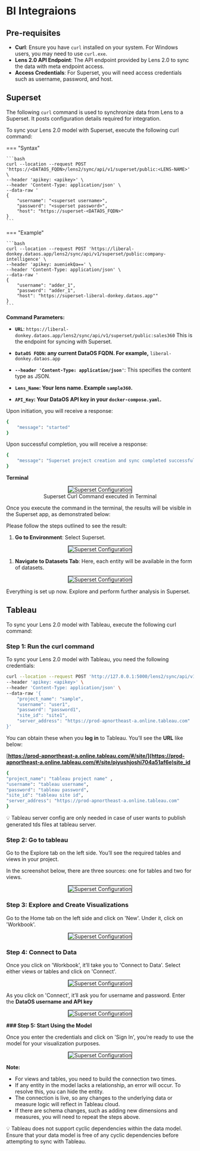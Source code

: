 # BI Integraions 

## Pre-requisites

- **Curl**: Ensure you have `curl` installed on your system. For Windows users, you may need to use `curl.exe`. 
- **Lens 2.0 API Endpoint**: The API endpoint provided by Lens 2.0 to sync the data with meta endpoint access.
- **Access Credentials**: For Superset, you will need access credentials such as username, password, and host.

## Superset

The following `curl` command is used to synchronize data from Lens to a Superset. It posts configuration details required for integration.

To sync your Lens 2.0 model with Superset, execute the following curl command:

=== "Syntax"

    ```bash
    curl --location --request POST 'https://<DATAOS_FQDN>/lens2/sync/api/v1/superset/public:<LENS-NAME>' \
    --header 'apikey: <apikey>' \
    --header 'Content-Type: application/json' \
    --data-raw '
    {
        "username": "<superset username>",
        "password": "<superset password>",
        "host": "https://superset-<DATAOS_FQDN>"
    }
    ```

=== "Example"

    ```bash
    curl --location --request POST 'https://liberal-donkey.dataos.app/lens2/sync/api/v1/superset/public:company-intelligence' \
    --header 'apikey: aueniekQa==' \
    --header 'Content-Type: application/json' \
    --data-raw '
    {
        "username": "adder_1",
        "password": "adder_1",
        "host": "https://superset-liberal-donkey.dataos.app""
    }
    ```

**Command Parameters:**

- **`URL`**: `https://liberal-donkey.dataos.app/lens2/sync/api/v1/superset/public:sales360` This is the endpoint for syncing with Superset.

- **`DataOS FQDN`: any current DataOS  FQDN. For example,** `liberal-donkey.dataos.app`

- **`--header 'Content-Type: application/json'`**: This specifies the content type as JSON.

- **`Lens_Name`: Your lens name. Example `sample360`.**

- **`API_Key`: Your DataOS API key in your `docker-compose.yaml`.**

Upon initiation, you will receive a response:

```bash
{
    "message": "started"
}
```

Upon successful completion, you will receive a response:

```bash
{
    "message": "Superset project creation and sync completed successfully."
}
```

**Terminal**

<div style="text-align: center;">
    <img src="/resources/lens/configuration/superset1.png" alt="Superset Configuration" style="max-width: 100%; height: auto; border: 1px solid #000;">
    <figcaption> Superset Curl Command executed in Terminal
</div>


Once you execute the command in the terminal, the results will be visible in the Superset app, as demonstrated below:

Please follow the steps outlined to see the result:

1. **Go to Environment**: Select Superset.

<div style="text-align: center;">
    <img src="/resources/lens/configuration/superset2.png" alt="Superset Configuration" style="max-width: 100%; height: auto; border: 1px solid #000;">
</div>

1. **Navigate to Datasets Tab**: Here, each entity will be available in the form of datasets.

<div style="text-align: center;">
    <img src="/resources/lens/configuration/superset3.png" alt="Superset Configuration" style="max-width: 100%; height: auto; border: 1px solid #000;">
</div>

Everything is set up now. Explore and perform further analysis in Superset.

## Tableau

To sync your Lens 2.0 model with Tableau, execute the following curl command:

### **Step 1: Run the curl command**

To sync your Lens 2.0 model with Tableau, you need the following credentials:

```bash
curl --location --request POST 'http://127.0.0.1:5000/lens2/sync/api/v1/tableau/public:company-intelligence' \
--header 'apikey: <apikey>' \
--header 'Content-Type: application/json' \
--data-raw '{
    "project_name": "sample",
    "username": "user1",
    "password": "password1",
    "site_id": "site1",
    "server_address": "https://prod-apnortheast-a.online.tableau.com"
}'
```

You can obtain these when you **log in** to Tableau. You’ll see the **URL** like below:

[**https://prod-apnortheast-a.online.tableau.com/#/site/](https://prod-apnortheast-a.online.tableau.com/#/site/piyushjoshi704a51af6e)site_id**

```bash
{
"project_name": "tableau project name" ,
"username": "tableau username", 
"password": "tableau password",
"site_id": "tableau site id",
"server_address": "https://prod-apnortheast-a.online.tableau.com"
}
```

<aside class="callout">
💡 Tableau server config are only needed in case of user wants to publish generated tds files at tableau server.

</aside>

### **Step 2: Go to tableau**

Go to the Explore tab on the left side. You’ll see the required tables and views in your project.

In the screenshot below, there are three sources: one for tables and two for views.

<div style="text-align: center;">
    <img src="/resources/lens/configuration/tableau1.png" alt="Superset Configuration" style="max-width: 100%; height: auto; border: 1px solid #000;">
</div>

### **Step 3: Explore and Create Visualizations**

Go to the Home tab on the left side and click on 'New'. Under it, click on 'Workbook'.


<div style="text-align: center;">
    <img src="/resources/lens/configuration/tableau2.png" alt="Superset Configuration" style="max-width: 100%; height: auto; border: 1px solid #000;">
</div>

### **Step 4: Connect to Data**

Once you click on 'Workbook', it’ll take you to 'Connect to Data'. Select either views or tables and click on 'Connect'.


<div style="text-align: center;">
    <img src="/resources/lens/configuration/tableau3.png" alt="Superset Configuration" style="max-width: 100%; height: auto; border: 1px solid #000;">
</div>


As you click on 'Connect', it’ll ask you for username and password. Enter the **DataOS username and API key**


<div style="text-align: center;">
    <img src="/resources/lens/configuration/tableau4.png" alt="Superset Configuration" style="max-width: 100%; height: auto; border: 1px solid #000;">
</div>

**### Step 5: Start Using the Model**

Once you enter the credentials and click on 'Sign In', you’re ready to use the model for your visualization purposes.

<div style="text-align: center;">
    <img src="/resources/lens/configuration/tableau5.png" alt="Superset Configuration" style="max-width: 100%; height: auto; border: 1px solid #000;">
</div>

**Note:**

-  For views and tables, you need to build the connection two times.
- If any entity in the model lacks a relationship, an error will occur. To resolve this, you can hide the entity.
- The connection is live, so any changes to the underlying data or measure logic will reflect in Tableau cloud.
- If there are schema changes, such as adding new dimensions and measures, you will need to repeat the steps above.

<aside class="callout">
💡 Tableau does not support cyclic dependencies within the data model. Ensure that your data model is free of any cyclic dependencies before attempting to sync with Tableau.

</aside>